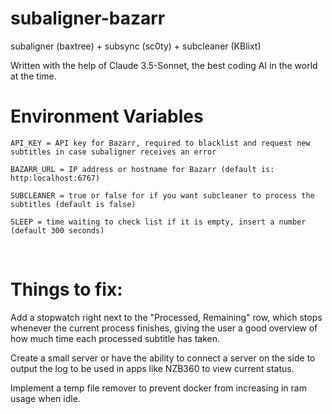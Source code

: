 # subaligner-bazarr
subaligner (baxtree) + subsync (sc0ty) + subcleaner (KBlixt)
<br />

Written with the help of Claude 3.5-Sonnet, the best coding AI in the world at the time.

# Environment Variables
~~~
API_KEY = API key for Bazarr, required to blacklist and request new subtitles in case subaligner receives an error
~~~
~~~
BAZARR_URL = IP address or hostname for Bazarr (default is: http:localhost:6767)
~~~
~~~
SUBCLEANER = true or false for if you want subcleaner to process the subtitles (default is false)
~~~
~~~
SLEEP = time waiting to check list if it is empty, insert a number (default 300 seconds)
~~~
<br />

# Things to fix:
Add a stopwatch right next to the "Processed, Remaining" row, which stops whenever the current process finishes, giving the user a good overview of how much time each processed subtitle has taken.


Create a small server or have the ability to connect a server on the side to output the log to be used in apps like NZB360 to view current status.


Implement a temp file remover to prevent docker from increasing in ram usage when idle.
